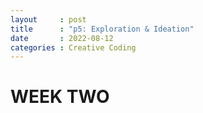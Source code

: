 ```yaml
---
layout     : post
title      : "p5: Exploration & Ideation"
date       : 2022-08-12
categories : Creative Coding
---
```


# WEEK TWO